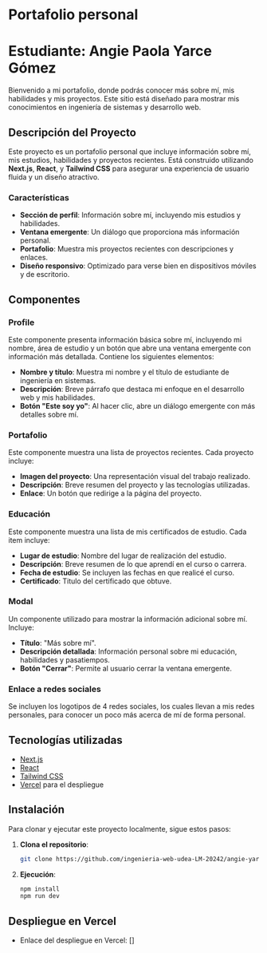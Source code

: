 # Portafolio personal
# Estudiante: Angie Paola Yarce Gómez

Bienvenido a mi portafolio, donde podrás conocer más sobre mí, mis habilidades y mis proyectos. Este sitio está diseñado para mostrar mis conocimientos en ingeniería de sistemas y desarrollo web.

## Descripción del Proyecto

Este proyecto es un portafolio personal que incluye información sobre mí, mis estudios, habilidades y proyectos recientes. Está construido utilizando **Next.js**, **React**, y **Tailwind CSS** para asegurar una experiencia de usuario fluida y un diseño atractivo.

### Características

- **Sección de perfil**: Información sobre mí, incluyendo mis estudios y habilidades.
- **Ventana emergente**: Un diálogo que proporciona más información personal.
- **Portafolio**: Muestra mis proyectos recientes con descripciones y enlaces.
- **Diseño responsivo**: Optimizado para verse bien en dispositivos móviles y de escritorio.

## Componentes

### Profile

Este componente presenta información básica sobre mí, incluyendo mi nombre, área de estudio y un botón que abre una ventana emergente con información más detallada. Contiene los siguientes elementos:

- **Nombre y título**: Muestra mi nombre y el título de estudiante de ingeniería en sistemas.
- **Descripción**: Breve párrafo que destaca mi enfoque en el desarrollo web y mis habilidades.
- **Botón "Este soy yo"**: Al hacer clic, abre un diálogo emergente con más detalles sobre mí.

### Portafolio

Este componente muestra una lista de proyectos recientes. Cada proyecto incluye:

- **Imagen del proyecto**: Una representación visual del trabajo realizado.
- **Descripción**: Breve resumen del proyecto y las tecnologías utilizadas.
- **Enlace**: Un botón que redirige a la página del proyecto.

### Educación

Este componente muestra una lista de mis certificados de estudio. Cada item incluye:

- **Lugar de estudio**: Nombre del lugar de realización del estudio.
- **Descripción**: Breve resumen de lo que aprendí en el curso o carrera.
- **Fecha de estudio**: Se incluyen las fechas en que realicé el curso.
- **Certificado**: Titulo del certificado que obtuve.

### Modal

Un componente utilizado para mostrar la información adicional sobre mí. Incluye:

- **Título**: "Más sobre mí".
- **Descripción detallada**: Información personal sobre mi educación, habilidades y pasatiempos.
- **Botón "Cerrar"**: Permite al usuario cerrar la ventana emergente.

### Enlace a redes sociales

Se incluyen los logotipos de 4 redes sociales, los cuales llevan a mis redes personales, 
para conocer un poco más acerca de mí de forma personal.

## Tecnologías utilizadas

- [Next.js](https://nextjs.org/)
- [React](https://reactjs.org/)
- [Tailwind CSS](https://tailwindcss.com/)
- [Vercel](https://vercel.com/) para el despliegue

## Instalación

Para clonar y ejecutar este proyecto localmente, sigue estos pasos:

1. **Clona el repositorio**:
   ```bash
   git clone https://github.com/ingenieria-web-udea-LM-20242/angie-yarce-portafolio.git

2. **Ejecución**:
    ```bash
    npm install
    npm run dev

## Despliegue en Vercel
- Enlace del despliegue en Vercel: []
